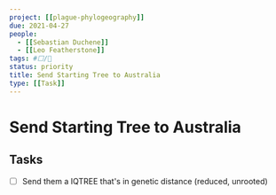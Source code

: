 ```yaml
---
project: [[plague-phylogeography]]
due: 2021-04-27
people:
  - [[Sebastian Duchene]]
  - [[Leo Featherstone]]
tags: #⬜/🧨 
status: priority
title: Send Starting Tree to Australia
type: [[Task]]
---
```


# Send Starting Tree to Australia

## Tasks

- [ ] Send them a IQTREE that's in genetic distance (reduced, unrooted)